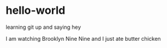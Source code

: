 # hello-world
learning git up and saying hey 

I am watching Brooklyn Nine Nine and I just ate butter chicken 
